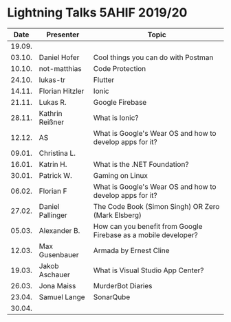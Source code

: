 # Lightning Talks 5AHIF 2019/20

|  Date  |    Presenter     |                              Topic                              |
| ------ | ---------------- | --------------------------------------------------------------- |
| 19.09. |                  |                                                                 |
| 03.10. | Daniel Hofer     | Cool things you can do with Postman                             |
| 10.10. | not-matthias     | Code Protection                                                 |
| 24.10. | lukas-tr         | Flutter                                                         |
| 14.11. | Florian Hitzler  | Ionic                                                           |
| 21.11. | Lukas R.         | Google Firebase                                                 |
| 28.11. | Kathrin Reißner  | What is Ionic?                                                  |
| 12.12. | AS               | What is Google's Wear OS and how to develop apps for it?        |
| 09.01. | Christina L.     |                                                                 |
| 16.01. | Katrin H.        | What is the .NET Foundation?                                    |
| 30.01. | Patrick W.       | Gaming on Linux                                                 |
| 06.02. | Florian F        | What is Google's Wear OS and how to develop apps for it?        |
| 27.02. | Daniel Pallinger | The Code Book (Simon Singh) OR Zero (Mark Elsberg)              |
| 05.03. | Alexander B.     | How can you benefit from Google Firebase as a mobile developer? |
| 12.03. | Max Gusenbauer   | Armada by Ernest Cline                                          |
| 19.03. | Jakob Aschauer   | What is Visual Studio App Center?                               |
| 26.03. | Jona Maiss       | MurderBot Diaries                                               |
| 23.04. | Samuel Lange     | SonarQube                                                       |
| 30.04. |                  |                                                                 |
